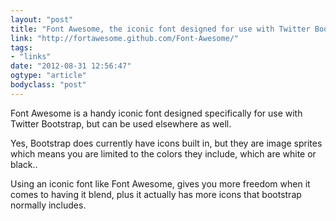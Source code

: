 ```yaml
---
layout: "post"
title: "Font Awesome, the iconic font designed for use with Twitter Bootstrap"
link: "http://fortawesome.github.com/Font-Awesome/"
tags: 
- "links"
date: "2012-08-31 12:56:47"
ogtype: "article"
bodyclass: "post"
---
```


Font Awesome is a handy iconic font designed specifically for use with Twitter Bootstrap, but can be used elsewhere as well.

Yes, Bootstrap does currently have icons built in, but they are image sprites which means you are limited to the colors they include, which are white or black..

Using an iconic font like Font Awesome, gives you more freedom when it comes to having it blend, plus it actually has more icons that bootstrap normally includes.